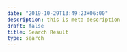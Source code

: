 ```yaml
---
date: "2019-10-29T13:49:23+06:00"
description: this is meta description
draft: false
title: Search Result
type: search
---
```

